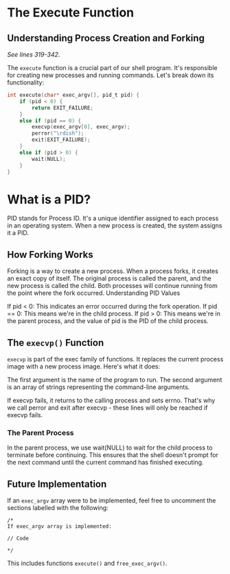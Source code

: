 # The Execute Function

## Understanding Process Creation and Forking

*See lines 319-342*.

The `execute` function is a crucial part of our shell program. It's responsible for creating new processes and running commands. Let's break down its functionality:

```c
int execute(char* exec_argv[], pid_t pid) {
    if (pid < 0) {
        return EXIT_FAILURE;
    }
    else if (pid == 0) {
        execvp(exec_argv[0], exec_argv);
        perror("\rdish");
        exit(EXIT_FAILURE);
    }
    else if (pid > 0) {
        wait(NULL);
    }
}

```

# What is a PID?
PID stands for Process ID. It's a unique identifier assigned to each process in an operating system. When a new process is created, the system assigns it a PID.

## How Forking Works
Forking is a way to create a new process. When a process forks, it creates an exact copy of itself. The original process is called the parent, and the new process is called the child. Both processes will continue running from the point where the fork occurred.
Understanding PID Values

If pid < 0: This indicates an error occurred during the fork operation.
If pid == 0: This means we're in the child process.
If pid > 0: This means we're in the parent process, and the value of pid is the PID of the child process.

## The `execvp()` Function
`execvp` is part of the exec family of functions. It replaces the current process image with a new process image. Here's what it does:

The first argument is the name of the program to run.
The second argument is an array of strings representing the command-line arguments.

If execvp fails, it returns to the calling process and sets errno. That's why we call perror and exit after execvp - these lines will only be reached if execvp fails.

### The Parent Process
In the parent process, we use wait(NULL) to wait for the child process to terminate before continuing. This ensures that the shell doesn't prompt for the next command until the current command has finished executing.

## Future Implementation
If an `exec_argv` array were to be implemented, feel free to uncomment the sections labelled with the following:
```
/*
If exec_argv array is implemented:

// Code

*/

```

This includes functions `execute()` and `free_exec_argv()`.


